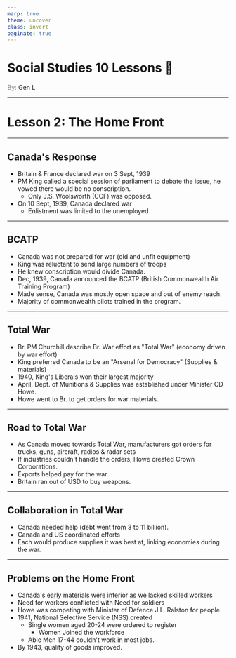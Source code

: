 ```yaml
---
marp: true
theme: uncover
class: invert
paginate: true
---
```


# <!--fit-->Social Studies 10 Lessons :book:

<span style="color:grey">By:</span> Gen L

<!--_footer: In partnership with Hyperion University, 2023-->

---

# Lesson 2: The Home Front

---

## Canada's Response

* Britain & France declared war on 3 Sept, 1939
* PM King called a special session of parliament to debate the issue, he vowed there would be no conscription.
    * Only J.S. Woolsworth (CCF) was opposed.
* On 10 Sept, 1939, Canada declared war
    * Enlistment was limited to the unemployed

---

## BCATP

* Canada was not prepared for war (old and unfit equipment)
* King was reluctant to send large numbers of troops
* He knew conscription would divide Canada.
* Dec, 1939, Canada announced the BCATP (British Commonwealth Air Training Program)
* Made sense, Canada was mostly open space and out of enemy reach.
* Majority of commonwealth pilots trained in the program.

---

## Total War

* Br. PM Churchill describe Br. War effort as "Total War" (economy driven by war effort)
* King preferred Canada to be an "Arsenal for Democracy" (Supplies & materials)
* 1940, King's Liberals won their largest majority
* April, Dept. of Munitions & Supplies was established under Minister CD Howe.
* Howe went to Br. to get orders for war materials.

---

## Road to Total War

* As Canada moved towards Total War, manufacturers got orders for trucks, guns, aircraft, radios & radar sets
* If industries couldn't handle the orders, Howe created Crown Corporations.
* Exports helped pay for the war.
* Britain ran out of USD to buy weapons.

---

## Collaboration in Total War

* Canada needed help (debt went from 3 to 11 billion).
* Canada and US coordinated efforts
* Each would produce supplies it was best at, linking economies during the war.

---

## Problems on the Home Front

* Canada's early materials were inferior as we lacked skilled workers
* Need for workers conflicted with Need for soldiers
* Howe was competing with Minister of Defence J.L. Ralston for people
* 1941, National Selective Service (NSS) created
    * Single women aged 20-24 were ordered to register
        * Women Joined the workforce
    * Able Men 17-44 couldn't work in most jobs.
* By 1943, quality of goods improved.
